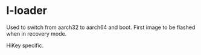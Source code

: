 # l-loader

Used to switch from aarch32 to aarch64 and boot. First image to be flashed
when in recovery mode.

HiKey specific.

